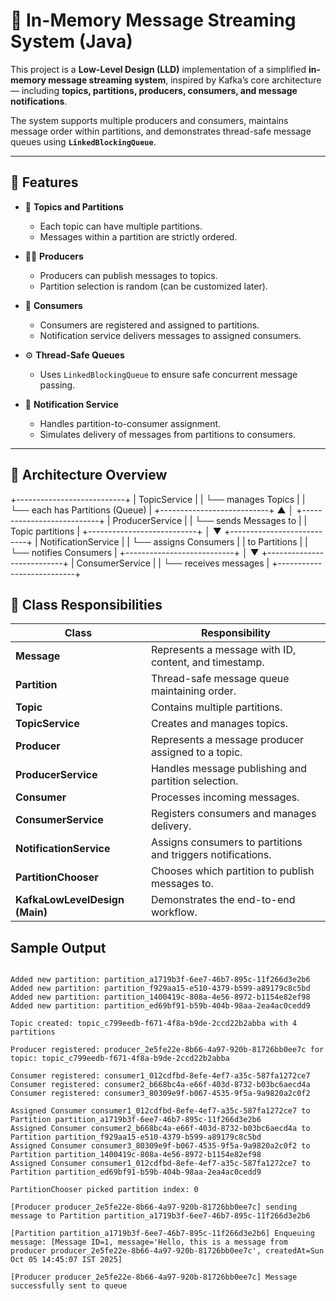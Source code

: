 # 🧵 In-Memory Message Streaming System (Java)

This project is a **Low-Level Design (LLD)** implementation of a simplified **in-memory message streaming system**, inspired by Kafka’s core architecture — including **topics, partitions, producers, consumers, and message notifications**.

The system supports multiple producers and consumers, maintains message order within partitions, and demonstrates thread-safe message queues using **`LinkedBlockingQueue`**.

---

## 🚀 Features

- 🧩 **Topics and Partitions**
  - Each topic can have multiple partitions.
  - Messages within a partition are strictly ordered.

- 👨‍💻 **Producers**
  - Producers can publish messages to topics.
  - Partition selection is random (can be customized later).

- 👥 **Consumers**
  - Consumers are registered and assigned to partitions.
  - Notification service delivers messages to assigned consumers.

- ⚙️ **Thread-Safe Queues**
  - Uses `LinkedBlockingQueue` to ensure safe concurrent message passing.

- 🔔 **Notification Service**
  - Handles partition-to-consumer assignment.
  - Simulates delivery of messages from partitions to consumers.

---

## 🧠 Architecture Overview

+---------------------------+
| TopicService |
| └── manages Topics |
| └── each has Partitions (Queue<Message>) |
+---------------------------+
▲
│
+---------------------------+
| ProducerService |
| └── sends Messages to |
| Topic partitions |
+---------------------------+
│
▼
+---------------------------+
| NotificationService |
| └── assigns Consumers |
| to Partitions |
| └── notifies Consumers |
+---------------------------+
│
▼
+---------------------------+
| ConsumerService |
| └── receives messages |
+---------------------------+


## 🧩 Class Responsibilities

| Class | Responsibility |
|--------|----------------|
| **Message** | Represents a message with ID, content, and timestamp. |
| **Partition** | Thread-safe message queue maintaining order. |
| **Topic** | Contains multiple partitions. |
| **TopicService** | Creates and manages topics. |
| **Producer** | Represents a message producer assigned to a topic. |
| **ProducerService** | Handles message publishing and partition selection. |
| **Consumer** | Processes incoming messages. |
| **ConsumerService** | Registers consumers and manages delivery. |
| **NotificationService** | Assigns consumers to partitions and triggers notifications. |
| **PartitionChooser** | Chooses which partition to publish messages to. |
| **KafkaLowLevelDesign (Main)** | Demonstrates the end-to-end workflow. |


## Sample Output

```

Added new partition: partition_a1719b3f-6ee7-46b7-895c-11f266d3e2b6
Added new partition: partition_f929aa15-e510-4379-b599-a89179c8c5bd
Added new partition: partition_1400419c-808a-4e56-8972-b1154e82ef98
Added new partition: partition_ed69bf91-b59b-404b-98aa-2ea4ac0cedd9

Topic created: topic_c799eedb-f671-4f8a-b9de-2ccd22b2abba with 4 partitions

Producer registered: producer_2e5fe22e-8b66-4a97-920b-81726bb0ee7c for topic: topic_c799eedb-f671-4f8a-b9de-2ccd22b2abba

Consumer registered: consumer1_012cdfbd-8efe-4ef7-a35c-587fa1272ce7
Consumer registered: consumer2_b668bc4a-e66f-403d-8732-b03bc6aecd4a
Consumer registered: consumer3_80309e9f-b067-4535-9f5a-9a9820a2c0f2

Assigned Consumer consumer1_012cdfbd-8efe-4ef7-a35c-587fa1272ce7 to Partition partition_a1719b3f-6ee7-46b7-895c-11f266d3e2b6
Assigned Consumer consumer2_b668bc4a-e66f-403d-8732-b03bc6aecd4a to Partition partition_f929aa15-e510-4379-b599-a89179c8c5bd
Assigned Consumer consumer3_80309e9f-b067-4535-9f5a-9a9820a2c0f2 to Partition partition_1400419c-808a-4e56-8972-b1154e82ef98
Assigned Consumer consumer1_012cdfbd-8efe-4ef7-a35c-587fa1272ce7 to Partition partition_ed69bf91-b59b-404b-98aa-2ea4ac0cedd9

PartitionChooser picked partition index: 0

[Producer producer_2e5fe22e-8b66-4a97-920b-81726bb0ee7c] sending message to Partition partition_a1719b3f-6ee7-46b7-895c-11f266d3e2b6

[Partition partition_a1719b3f-6ee7-46b7-895c-11f266d3e2b6] Enqueuing message: [Message ID=1, message='Hello, this is a message from producer producer_2e5fe22e-8b66-4a97-920b-81726bb0ee7c', createdAt=Sun Oct 05 14:45:07 IST 2025]

[Producer producer_2e5fe22e-8b66-4a97-920b-81726bb0ee7c] Message successfully sent to queue
